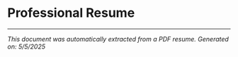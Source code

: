 # Professional Resume

---

*This document was automatically extracted from a PDF resume.*
*Generated on: 5/5/2025*
